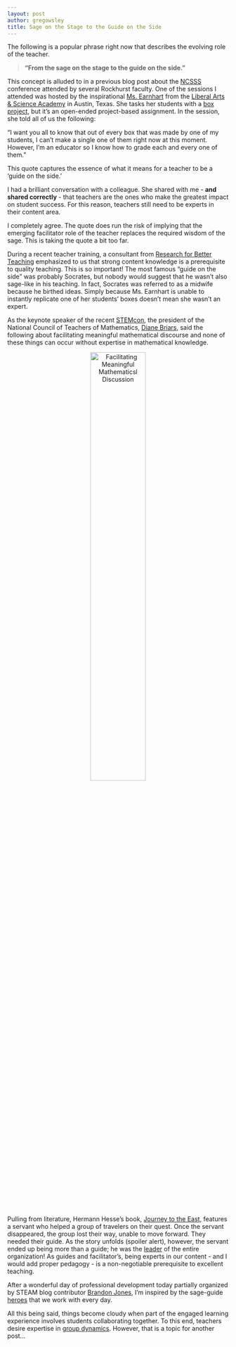 ```yaml
---
layout: post
author: gregowsley
title: Sage on the Stage to the Guide on the Side
---
```


The following is a popular phrase right now that describes the evolving role of the teacher.

>**“From the sage on the stage to the guide on the side.”**

This concept is alluded to in a previous blog post about the [NCSSS](http://steam.rockhursths.edu/2016/02/03/Research-Statistics.html) conference attended by several Rockhurst faculty. One of the sessions I attended was hosted by the inspirational [Ms. Earnhart](http://www.stempirecentral.com/engineering-design.html) from the [Liberal Arts & Science Academy](http://www.lasahighschool.com/) in Austin, Texas. She tasks her students with a [box project](http://www.stempirecentral.com/box-project.html), but it’s an open-ended project-based assignment. In the session, she told all of us the following:

“I want you all to know that out of every box that was made by one of my students, I can’t make a single one of them right now at this moment. However, I’m an educator so I know how to grade each and every one of them.”

This quote captures the essence of what it means for a teacher to be a ‘guide on the side.’

I had a brilliant conversation with a colleague. She shared with me - **and shared correctly** - that teachers are the ones who make the greatest impact on student success. For this reason, teachers still need to be experts in their content area. 

I completely agree. The quote does run the risk of implying that the emerging facilitator role of the teacher replaces the required wisdom of the sage. This is taking the quote a bit too far.

During a recent teacher training, a consultant from [Research for Better Teaching](http://www.rbteach.com/) emphasized to us that strong content knowledge is a prerequisite to quality teaching. This is so important! The most famous “guide on the side” was probably Socrates, but nobody would suggest that he wasn’t also sage-like in his teaching. In fact, Socrates was referred to as a midwife because he birthed ideas. Simply because Ms. Earnhart is unable to instantly replicate one of her students’ boxes doesn’t mean she wasn’t an expert.

As the keynote speaker of the recent [STEMcon](http://www.stemcon.net/), the president of the National Council of Teachers of Mathematics, [Diane Briars](http://www.nctm.org/briars/), said the following about facilitating meaningful mathematical discourse and none of these things can occur without expertise in mathematical knowledge.

<center>
<img style="width: 50%" src="{{site.baseurl}}/img/Facilitate Meaningful Mathematical Discourse.png" alt="Facilitating Meaningful Mathematicsl Discussion">
</center>

Pulling from literature, Hermann Hesse’s book, [Journey to the East](http://www.amazon.com/The-Journey-East-Hermann-Hesse/dp/0312421680), features a servant who helped a group of travelers on their quest. Once the servant disappeared, the group lost their way, unable to move forward. They needed their guide. As the story unfolds (spoiler alert), however, the servant ended up being more than a guide; he was the [leader](http://toservefirst.com/definition-of-servant-leadership.html) of the entire organization! As guides and facilitator’s, being experts in our content - and I would add proper pedagogy - is a non-negotiable prerequisite to excellent teaching. 

After a wonderful day of professional development today partially organized by STEAM blog contributor [Brandon Jones](http://steam.rockhursths.edu/team/brandonjones/), I’m inspired by the sage-guide [heroes](http://steam.rockhursths.edu/2015/07/30/New-Frontiers.html) that we work with every day. 

All this being said, things become cloudy when part of the engaged learning experience involves students collaborating together. To this end, teachers desire expertise in [group dynamics](http://toservefirst.com/definition-of-servant-leadership.html). However, that is a topic for another post...

